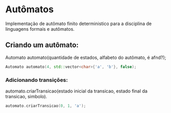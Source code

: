 # Autômatos

Implementação de autômato finito deterministico para a disciplina de linguagens formais e autômatos.

## Criando um autômato:
  Automato automato(quantidade de estados, alfabeto do autômato, é afnd?);
  ~~~C++
  Automato automato(4, std::vector<char>{'a', 'b'}, false);
  ~~~
 
 ### Adicionando transições:
  automato.criarTransicao(estado inicial da transicao, estado final da transicao, simbolo).
  
  ~~~C++
  automato.criarTransicao(0, 1, 'a');
  ~~~
